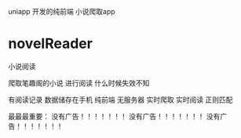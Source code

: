 uniapp  开发的纯前端 小说爬取app
# novelReader
小说阅读

爬取笔趣阁的小说 进行阅读 
什么时候失效不知

有阅读记录  数据储存在手机
纯前端  无服务器 实时爬取 实时阅读 正则匹配

最最最重要：
没有广告！！！！！！！
没有广告！！！！！！！
没有广告！！！！！！！
